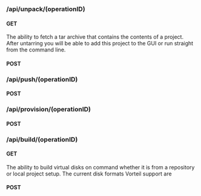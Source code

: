 


### /api/unpack/(operationID)
#### GET
The ability to fetch a tar archive that contains the contents of a project. After untarring you will be able to add this project to the GUI or run straight from the command line.
#### POST
### /api/push/(operationID)
#### POST
### /api/provision/(operationID)
#### POST
### /api/build/(operationID)
#### GET
The ability to build virtual disks on command whether it is from a repository or local project setup. The current disk formats Vorteil support are 
#### POST